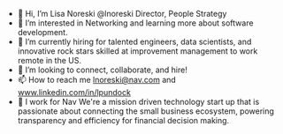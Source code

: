 - 👋 Hi, I’m Lisa Noreski @lnoreski Director, People Strategy 
- 👀 I’m interested in Networking and learning more about software development. 
- 🌱 I’m currently hiring for talented engineers, data scientists, and innovative rock stars skilled at improvement management to work remote in the US. 
- 💞️ I’m looking to connect, collaborate, and hire!
- 📫 How to reach me lnoreski@nav.com and www.linkedin.com/in/lpundock
- 🎉 I work for Nav  We're a mission driven technology start up that is passionate about connecting the small business ecosystem, powering transparency and efficiency for financial decision making. 
<!---
lnoreski/lnoreski is a ✨ special ✨ repository because its `README.md` (this file) appears on your GitHub profile.
You can click the Preview link to take a look at your changes.
--->
